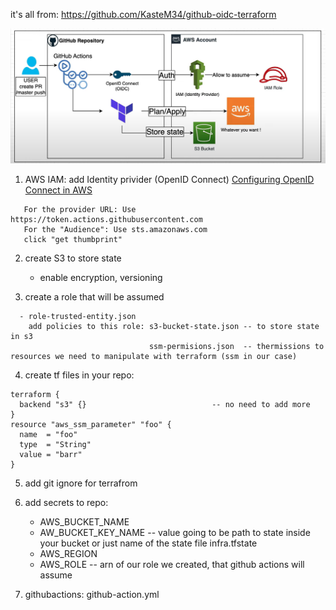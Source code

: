 it's all from: https://github.com/KasteM34/github-oidc-terraform

![alt text](terrafrom_vs_githubactions.png)

1. AWS IAM: add Identity privider (OpenID Connect)
   <a href='https://docs.github.com/en/actions/deployment/security-hardening-your-deployments/configuring-openid-connect-in-amazon-web-services'>
   Configuring OpenID Connect in AWS</a>
```
   For the provider URL: Use https://token.actions.githubusercontent.com
   For the "Audience": Use sts.amazonaws.com
   click "get thumbprint"
```

2. create S3 to store state
   - enable encryption, versioning

3. create a role that will be assumed
```
  - role-trusted-entity.json
    add policies to this role: s3-bucket-state.json -- to store state in s3
                               ssm-permisions.json  -- thermissions to resources we need to manipulate with terraform (ssm in our case)
```
4. create tf files in your repo:
```
terraform {
  backend "s3" {}                            -- no need to add more
}
resource "aws_ssm_parameter" "foo" {
  name  = "foo"
  type  = "String"
  value = "barr"
}
```

5. add git ignore for terrafrom
6. add secrets to repo:
   - AWS_BUCKET_NAME
   - AW_BUCKET_KEY_NAME -- value going to be path to state inside your bucket or just name of the state file infra.tfstate
   - AWS_REGION
   - AWS_ROLE -- arn of our role we created, that github actions will assume

7. githubactions:
   github-action.yml


